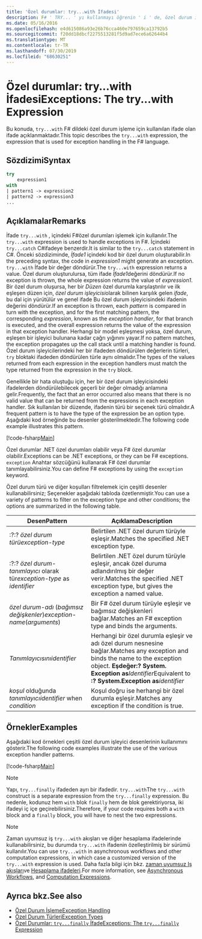 ```yaml
---
title: 'Özel durumlar: try...with İfadesi'
description: F# ' TRY... ' yı kullanmayı öğrenin ' i ' de, özel durum işleme için ifadesi.
ms.date: 05/16/2016
ms.openlocfilehash: e4d615086a93e26b76cca460e797659ca13792b5
ms.sourcegitcommit: f20dd18dbcf2275513281f5d9ad7ece6a62644b4
ms.translationtype: MT
ms.contentlocale: tr-TR
ms.lasthandoff: 07/30/2019
ms.locfileid: "68630251"
---
```

# <a name="exceptions-the-trywith-expression"></a><span data-ttu-id="03f9a-103">Özel durumlar: try...with İfadesi</span><span class="sxs-lookup"><span data-stu-id="03f9a-103">Exceptions: The try...with Expression</span></span>

<span data-ttu-id="03f9a-104">Bu konuda, `try...with` F# dildeki özel durum işleme için kullanılan ifade olan ifade açıklanmaktadır.</span><span class="sxs-lookup"><span data-stu-id="03f9a-104">This topic describes the `try...with` expression, the expression that is used for exception handling in the F# language.</span></span>

## <a name="syntax"></a><span data-ttu-id="03f9a-105">Sözdizimi</span><span class="sxs-lookup"><span data-stu-id="03f9a-105">Syntax</span></span>

```fsharp
try
    expression1
with
| pattern1 -> expression2
| pattern2 -> expression3
...
```

## <a name="remarks"></a><span data-ttu-id="03f9a-106">Açıklamalar</span><span class="sxs-lookup"><span data-stu-id="03f9a-106">Remarks</span></span>

<span data-ttu-id="03f9a-107">İfade `try...with` , içindeki F#özel durumları işlemek için kullanılır.</span><span class="sxs-lookup"><span data-stu-id="03f9a-107">The `try...with` expression is used to handle exceptions in F#.</span></span> <span data-ttu-id="03f9a-108">İçindeki `try...catch` C#ifadeye benzerdir.</span><span class="sxs-lookup"><span data-stu-id="03f9a-108">It is similar to the `try...catch` statement in C#.</span></span> <span data-ttu-id="03f9a-109">Önceki sözdiziminde, *İfade1* içindeki kod bir özel durum oluşturabilir.</span><span class="sxs-lookup"><span data-stu-id="03f9a-109">In the preceding syntax, the code in *expression1* might generate an exception.</span></span> <span data-ttu-id="03f9a-110">`try...with` İfade bir değer döndürür.</span><span class="sxs-lookup"><span data-stu-id="03f9a-110">The `try...with` expression returns a value.</span></span> <span data-ttu-id="03f9a-111">Özel durum oluşturulursa, tüm ifade *İfade1*değerini döndürür.</span><span class="sxs-lookup"><span data-stu-id="03f9a-111">If no exception is thrown, the whole expression returns the value of *expression1*.</span></span> <span data-ttu-id="03f9a-112">Bir özel durum oluşursa, her bir *Düzen* özel durumla karşılaştırılır ve ilk eşleşen düzen için, *özel durum işleyicisi*olarak bilinen karşılık gelen *ifade*, bu dal için yürütülür ve genel ifade Bu özel durum işleyicisindeki ifadenin değerini döndürür.</span><span class="sxs-lookup"><span data-stu-id="03f9a-112">If an exception is thrown, each *pattern* is compared in turn with the exception, and for the first matching pattern, the corresponding *expression*, known as the *exception handler*, for that branch is executed, and the overall expression returns the value of the expression in that exception handler.</span></span> <span data-ttu-id="03f9a-113">Herhangi bir model eşleşmesi yoksa, özel durum, eşleşen bir işleyici bulunana kadar çağrı yığınını yayar.</span><span class="sxs-lookup"><span data-stu-id="03f9a-113">If no pattern matches, the exception propagates up the call stack until a matching handler is found.</span></span> <span data-ttu-id="03f9a-114">Özel durum işleyicilerindeki her bir ifadeden döndürülen değerlerin türleri, `try` bloktaki ifadeden döndürülen türle aynı olmalıdır.</span><span class="sxs-lookup"><span data-stu-id="03f9a-114">The types of the values returned from each expression in the exception handlers must match the type returned from the expression in the `try` block.</span></span>

<span data-ttu-id="03f9a-115">Genellikle bir hata oluştuğu için, her bir özel durum işleyicisindeki ifadelerden döndürülebilecek geçerli bir değer olmadığı anlamına gelir.</span><span class="sxs-lookup"><span data-stu-id="03f9a-115">Frequently, the fact that an error occurred also means that there is no valid value that can be returned from the expressions in each exception handler.</span></span> <span data-ttu-id="03f9a-116">Sık kullanılan bir düzende, ifadenin türü bir seçenek türü olmalıdır.</span><span class="sxs-lookup"><span data-stu-id="03f9a-116">A frequent pattern is to have the type of the expression be an option type.</span></span> <span data-ttu-id="03f9a-117">Aşağıdaki kod örneğinde bu desenler gösterilmektedir.</span><span class="sxs-lookup"><span data-stu-id="03f9a-117">The following code example illustrates this pattern.</span></span>

[!code-fsharp[Main](~/samples/snippets/fsharp/lang-ref-2/snippet5601.fs)]

<span data-ttu-id="03f9a-118">Özel durumlar .NET özel durumları olabilir veya F# özel durumlar olabilir.</span><span class="sxs-lookup"><span data-stu-id="03f9a-118">Exceptions can be .NET exceptions, or they can be F# exceptions.</span></span> <span data-ttu-id="03f9a-119">`exception` Anahtar sözcüğünü kullanarak F# özel durumlar tanımlayabilirsiniz.</span><span class="sxs-lookup"><span data-stu-id="03f9a-119">You can define F# exceptions by using the `exception` keyword.</span></span>

<span data-ttu-id="03f9a-120">Özel durum türü ve diğer koşulları filtrelemek için çeşitli desenler kullanabilirsiniz; Seçenekler aşağıdaki tabloda özetlenmiştir.</span><span class="sxs-lookup"><span data-stu-id="03f9a-120">You can use a variety of patterns to filter on the exception type and other conditions; the options are summarized in the following table.</span></span>

|<span data-ttu-id="03f9a-121">Desen</span><span class="sxs-lookup"><span data-stu-id="03f9a-121">Pattern</span></span>|<span data-ttu-id="03f9a-122">Açıklama</span><span class="sxs-lookup"><span data-stu-id="03f9a-122">Description</span></span>|
|-------|-----------|
|<span data-ttu-id="03f9a-123">:?</span><span class="sxs-lookup"><span data-stu-id="03f9a-123">:?</span></span> <span data-ttu-id="03f9a-124">*özel durum türü*</span><span class="sxs-lookup"><span data-stu-id="03f9a-124">*exception-type*</span></span>|<span data-ttu-id="03f9a-125">Belirtilen .NET özel durum türüyle eşleşir.</span><span class="sxs-lookup"><span data-stu-id="03f9a-125">Matches the specified .NET exception type.</span></span>|
|<span data-ttu-id="03f9a-126">:?</span><span class="sxs-lookup"><span data-stu-id="03f9a-126">:?</span></span> <span data-ttu-id="03f9a-127">*özel durum-* *tanımlayıcı* olarak tür</span><span class="sxs-lookup"><span data-stu-id="03f9a-127">*exception-type* as *identifier*</span></span>|<span data-ttu-id="03f9a-128">Belirtilen .NET özel durum türüyle eşleşir, ancak özel duruma adlandırılmış bir değer verir.</span><span class="sxs-lookup"><span data-stu-id="03f9a-128">Matches the specified .NET exception type, but gives the exception a named value.</span></span>|
|<span data-ttu-id="03f9a-129">*özel durum-adı* (*bağımsız değişkenler*)</span><span class="sxs-lookup"><span data-stu-id="03f9a-129">*exception-name*(*arguments*)</span></span>|<span data-ttu-id="03f9a-130">Bir F# özel durum türüyle eşleşir ve bağımsız değişkenleri bağlar.</span><span class="sxs-lookup"><span data-stu-id="03f9a-130">Matches an F# exception type and binds the arguments.</span></span>|
|<span data-ttu-id="03f9a-131">*Tanımlayıcısını*</span><span class="sxs-lookup"><span data-stu-id="03f9a-131">*identifier*</span></span>|<span data-ttu-id="03f9a-132">Herhangi bir özel durumla eşleşir ve adı özel durum nesnesine bağlar.</span><span class="sxs-lookup"><span data-stu-id="03f9a-132">Matches any exception and binds the name to the exception object.</span></span> <span data-ttu-id="03f9a-133">**Eşdeğer:? System. Exception as**_Identifier_</span><span class="sxs-lookup"><span data-stu-id="03f9a-133">Equivalent to **:? System.Exception as**_identifier_</span></span>|
|<span data-ttu-id="03f9a-134">*koşul* olduğunda *tanımlayıcı*</span><span class="sxs-lookup"><span data-stu-id="03f9a-134">*identifier* when *condition*</span></span>|<span data-ttu-id="03f9a-135">Koşul doğru ise herhangi bir özel durumla eşleşir.</span><span class="sxs-lookup"><span data-stu-id="03f9a-135">Matches any exception if the condition is true.</span></span>|

## <a name="examples"></a><span data-ttu-id="03f9a-136">Örnekler</span><span class="sxs-lookup"><span data-stu-id="03f9a-136">Examples</span></span>

<span data-ttu-id="03f9a-137">Aşağıdaki kod örnekleri çeşitli özel durum işleyici desenlerinin kullanımını gösterir.</span><span class="sxs-lookup"><span data-stu-id="03f9a-137">The following code examples illustrate the use of the various exception handler patterns.</span></span>

[!code-fsharp[Main](~/samples/snippets/fsharp/lang-ref-2/snippet5602.fs)]

> [!NOTE]
> <span data-ttu-id="03f9a-138">Yapı, `try...finally` ifadeden ayrı bir ifadedir. `try...with`</span><span class="sxs-lookup"><span data-stu-id="03f9a-138">The `try...with` construct is a separate expression from the `try...finally` expression.</span></span> <span data-ttu-id="03f9a-139">Bu nedenle, kodunuz hem `with` blok `finally` hem de blok gerektiriyorsa, iki ifadeyi iç içe geçirebilirsiniz.</span><span class="sxs-lookup"><span data-stu-id="03f9a-139">Therefore, if your code requires both a `with` block and a `finally` block, you will have to nest the two expressions.</span></span>

> [!NOTE]
> <span data-ttu-id="03f9a-140">Zaman uyumsuz iş `try...with` akışları ve diğer hesaplama ifadelerinde kullanabilirsiniz, bu durumda `try...with` ifadenin özelleştirilmiş bir sürümü kullanılır.</span><span class="sxs-lookup"><span data-stu-id="03f9a-140">You can use `try...with` in asynchronous workflows and other computation expressions, in which case a customized version of the `try...with` expression is used.</span></span> <span data-ttu-id="03f9a-141">Daha fazla bilgi için bkz. [zaman uyumsuz Iş akışları](../asynchronous-workflows.md)ve [Hesaplama ifadeleri](../computation-expressions.md).</span><span class="sxs-lookup"><span data-stu-id="03f9a-141">For more information, see [Asynchronous Workflows](../asynchronous-workflows.md), and [Computation Expressions](../computation-expressions.md).</span></span>

## <a name="see-also"></a><span data-ttu-id="03f9a-142">Ayrıca bkz.</span><span class="sxs-lookup"><span data-stu-id="03f9a-142">See also</span></span>

- [<span data-ttu-id="03f9a-143">Özel Durum İşleme</span><span class="sxs-lookup"><span data-stu-id="03f9a-143">Exception Handling</span></span>](index.md)
- [<span data-ttu-id="03f9a-144">Özel Durum Türleri</span><span class="sxs-lookup"><span data-stu-id="03f9a-144">Exception Types</span></span>](exception-types.md)
- [<span data-ttu-id="03f9a-145">Özel Durumlar: `try...finally` İfade</span><span class="sxs-lookup"><span data-stu-id="03f9a-145">Exceptions: The `try...finally` Expression</span></span>](the-try-finally-expression.md)
